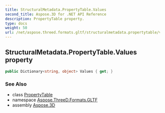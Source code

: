 ```yaml
---
title: StructuralMetadata.PropertyTable.Values
second_title: Aspose.3D for .NET API Reference
description: PropertyTable property. 
type: docs
weight: 50
url: /net/aspose.threed.formats.gltf/structuralmetadata.propertytable/values/
---
```

## StructuralMetadata.PropertyTable.Values property

```csharp
public Dictionary<string, object> Values { get; }
```

### See Also

* class [PropertyTable](../)
* namespace [Aspose.ThreeD.Formats.GLTF](../../structuralmetadata.propertytable/)
* assembly [Aspose.3D](../../../)


